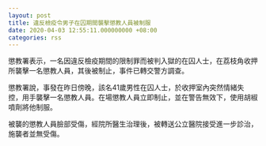```yaml
---
layout: post
title: 違反檢疫令男子在囚期間襲擊懲教人員被制服
date: 2020-04-03 12:55:11.000000000 +08:00
categories: rss
---
```


懲教署表示，一名因違反檢疫期間的限制罪而被判入獄的在囚人士，在荔枝角收押所襲擊一名懲教人員，其後被制止，事件已轉交警方調查。

懲教署說，事發在昨日傍晚，該名41歲男性在囚人士，於收押室內突然情緒失控，用手襲擊一名懲教人員。在場懲教人員立即制止，並在警告無效下，使用胡椒噴劑將他制服。　　

被襲的懲教人員臉部受傷，經院所醫生治理後，被轉送公立醫院接受進一步診治，施襲者並無受傷。
